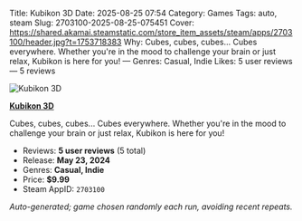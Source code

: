 Title: Kubikon 3D
Date: 2025-08-25 07:54
Category: Games
Tags: auto, steam
Slug: 2703100-2025-08-25-075451
Cover: https://shared.akamai.steamstatic.com/store_item_assets/steam/apps/2703100/header.jpg?t=1753718383
Why: Cubes, cubes, cubes... Cubes everywhere. Whether you're in the mood to challenge your brain or just relax, Kubikon is here for you! — Genres: Casual, Indie
Likes: 5 user reviews — 5 reviews

![Kubikon 3D](https://shared.akamai.steamstatic.com/store_item_assets/steam/apps/2703100/header.jpg?t=1753718383)

**[Kubikon 3D](https://store.steampowered.com/app/2703100/)**

Cubes, cubes, cubes... Cubes everywhere. Whether you're in the mood to challenge your brain or just relax, Kubikon is here for you!

- Reviews: **5 user reviews** (5 total)
- Release: **May 23, 2024**
- Genres: **Casual, Indie**
- Price: **$9.99**
- Steam AppID: `2703100`

*Auto-generated; game chosen randomly each run, avoiding recent repeats.*
